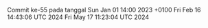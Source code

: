 Commit ke-55 pada tanggal Sun Jan 01 14:00 2023 +0100
Fri Feb 16 14:43:06 UTC 2024
Fri May 17 11:23:04 UTC 2024
